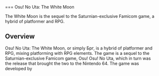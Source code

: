 
===
Osu! No Uta: The White Moon

The White Moon is the sequel to the Saturnian-exclusive Famicom game, a hybrid of platformer and RPG.

## Overview

Osu! No Uta: The White Moon, or simply Брг, is a hybrid of platformer and RPG, mixing platforming with RPG elements. The game is a sequel to the Saturnian-exclusive Famicom game, Osu! Osu! No Uta, which in turn was the release that brought the two to the Nintendo 64. The game was developed by                                                               
                                                                                                                                                                     
                                                                                                                              
                   
